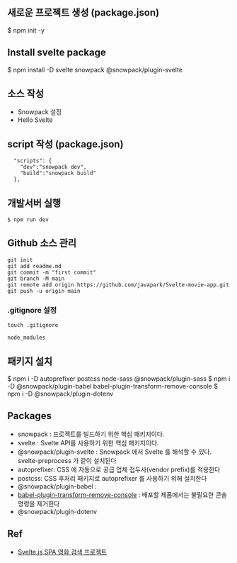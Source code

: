 ## 새로운 프로젝트 생성 (package.json)
$ npm init -y

## Install svelte package 
$ npm install -D svelte snowpack @snowpack/plugin-svelte

## 소스 작성
- Snowpack 설정
- Hello Svelte 

## script 작성 (package.json)
```
  "scripts": {
    "dev":"snowpack dev",
    "build":"snowpack build"
  },
```

## 개발서버 실행
```
$ npm run dev
```

## Github 소스 관리
```
git init
git add readme.md
git commit -m "first commit"
git branch -M main
git remote add origin https://github.com/javapark/Svelte-movie-app.git
git push -u origin main
```

### .gitignore 설정
```
touch .gitignore

node_modules
```

## 패키지 설치
$ npm i -D autoprefixer postcss node-sass @snowpack/plugin-sass
$ npm i -D @snowpack/plugin-babel babel-plugin-transform-remove-console
$ npm i -D @snowpack/plugin-dotenv

## Packages
- snowpack : 프로젝트를 빌드하기 위한 핵심 패키지이다.
- svelte : Svelte API를 사용하기 위한 핵심 패키지이다.
- @snowpack/plugin-svelte : Snowpack 에서 Svelte 를 해석할 수 있다. svelte-preprocess 가 같이 설치된다
- autoprefixer: CSS 에 자동으로 공급 업체 접두사(vendor prefix)를 적용한다
- postcss: CSS 후처리 패키지로 autoprefixer 를 사용하기 위해 설치한다
- @snowpack/plugin-babel : 
- [babel-plugin-transform-remove-console](https://babeljs.io/docs/en/babel-plugin-transform-remove-console) : 배포할 제품에서는 불필요한 콘솔 명령을 제거한다
- @snowpack/plugin-dotenv

## Ref
- [Svelte.js SPA 영화 검색 프로젝트](https://www.inflearn.com/course/%EC%8A%A4%EB%B2%A8%ED%8A%B8-%EC%8B%A4%EC%8A%B5-%ED%94%84%EB%A1%9C%EC%A0%9D%ED%8A%B8/)